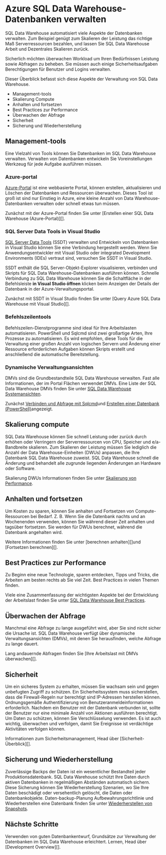 <properties
   pageTitle="Datenbanken in Azure SQL Data Warehouse verwalten | Microsoft Azure"
   description="Übersicht über SQL Data Warehouse-Datenbanken verwalten. Enthält Verwaltungstools, DWUs und Scale-Out-Performance troubleshooting Abfrageperformance gute Sicherheitsrichtlinien einrichten und Wiederherstellen einer Datenbank von Datenkorruption oder einen regionalen Ausfall."
   services="sql-data-warehouse"
   documentationCenter="NA"
   authors="barbkess"
   manager="barbkess"
   editor=""/>

<tags
   ms.service="sql-data-warehouse"
   ms.devlang="NA"
   ms.topic="article"
   ms.tgt_pltfrm="NA"
   ms.workload="data-services"
   ms.date="08/16/2016"
   ms.author="barbkess;sonyama;"/>

# <a name="manage-databases-in-azure-sql-data-warehouse"></a>Azure SQL Data Warehouse-Datenbanken verwalten

SQL Data Warehouse automatisiert viele Aspekte der Datenbanken verwalten. Zum Beispiel genügt zum Skalieren der Leistung das richtige Maß Serverressourcen bezahlen, und lassen Sie SQL Data Warehouse Arbeit und Dezentrales Skalieren zurück. 

Sicherlich möchten überwachen Workload um Ihren Bedürfnissen Leistung sowie Abfragen zu beheben. Sie müssen auch einige Sicherheitsaufgaben Berechtigungen für Benutzer und Logins verwalten.

Dieser Überblick befasst sich diese Aspekte der Verwaltung von SQL Data Warehouse.

- Management-tools
- Skalierung Compute
- Anhalten und fortsetzen
- Best Practices zur Performance
- Überwachen der Abfrage
- Sicherheit
- Sicherung und Wiederherstellung

## <a name="management-tools"></a>Management-tools

Eine Vielzahl von Tools können Sie Datenbanken im SQL Data Warehouse verwalten. Verwalten von Datenbanken entwickeln Sie Voreinstellungen Werkzeug für jede Aufgabe ausführen müssen.

### <a name="azure-portal"></a>Azure-portal
[Azure-Portal][] ist eine webbasierte Portal, können erstellen, aktualisieren und Löschen der Datenbanken und Ressourcen überwachen. Dieses Tool ist groß ist sind nur Einstieg in Azure, eine kleine Anzahl von Data Warehouse-Datenbanken verwalten oder schnell etwas tun müssen.

Zunächst mit der Azure-Portal finden Sie unter [Erstellen einer SQL Data Warehouse (Azure-Portal)][].

### <a name="sql-server-data-tools-in-visual-studio"></a>SQL Server Data Tools in Visual Studio
[SQL Server Data Tools][] (SSDT) verwalten und Entwickeln von Datenbanken in Visual Studio können Sie eine Verbindung hergestellt werden. Wenn Sie Anwendungsentwickler mit Visual Studio oder integrated Development Environments (IDEs) vertraut sind, versuchen Sie SSDT in Visual Studio.

SSDT enthält die SQL Server-Objekt-Explorer visualisieren, verbinden und Skripts für SQL Data Warehouse-Datenbanken ausführen können. Schnelle Verbindung zu SQL Data Warehouse können Sie die Schaltfläche in der Befehlsleiste **in Visual Studio öffnen** klicken beim Anzeigen der Details der Datenbank in der Azure-Verwaltungsportal.  

Zunächst mit SSDT in Visual Studio finden Sie unter [Query Azure SQL Data Warehouse mit Visual Studio][].

### <a name="command-line-tools"></a>Befehlszeilentools
Befehlszeilen-Dienstprogramme sind ideal für Ihre Arbeitslasten automatisieren.  PowerShell und Sqlcmd sind zwei großartige Arten, Ihre Prozesse zu automatisieren.  Es wird empfohlen, diese Tools für die Verwaltung einer großen Anzahl von logischen Servern und Änderung einer Ressource erforderlichen Aufgaben können Skripts erstellt und anschließend die automatische Bereitstellung.

### <a name="dynamic-management-views"></a>Dynamische Verwaltungsansichten 

DMVs sind die Grundbestandteile SQL Data Warehouse verwalten. Fast alle Informationen, der im Portal Flächen verwendet DMVs. Eine Liste der SQL Data Warehouse DMVs finden Sie unter [SQL Data Warehouse Systemansichten][].

Zunächst [Verbinden und Abfrage mit Sqlcmd][]und [Erstellen einer Datenbank (PowerShell)][]angezeigt.

## <a name="scale-compute"></a>Skalierung compute

SQL Data Warehouse können Sie schnell Leistung oder zurück durch erhöhen oder Verringern der Serverressourcen von CPU, Speicher und e/a-Bandbreite skalieren. Zum Skalieren der Leistung müssen Sie lediglich die Anzahl der Data Warehouse-Einheiten (DWUs) anpassen, die Ihre Datenbank SQL Data Warehouse zuweist. SQL Data Warehouse schnell die Änderung und behandelt alle zugrunde liegenden Änderungen an Hardware oder Software.

Skalierung DWUs Informationen finden Sie unter [Skalierung von Performance][].

##  <a name="pause-and-resume"></a>Anhalten und fortsetzen

Um Kosten zu sparen, können Sie anhalten und Fortsetzen von Compute-Ressourcen bei Bedarf. Z. B. Wenn Sie die Datenbank nachts und an Wochenenden verwenden, können Sie während dieser Zeit anhalten und tagsüber fortsetzen. Sie werden für DWUs berechnet, während die Datenbank angehalten wird.

Weitere Informationen finden Sie unter [berechnen anhalten][]und [Fortsetzen berechnen][].

## <a name="performance-best-practices"></a>Best Practices zur Performance

Zu Beginn eine neue Technologie, sparen entdecken, Tipps und Tricks, die Arbeiten am besten rechts ab Sie viel Zeit.  Best Practices in vielen Themen finden.

Viele eine Zusammenfassung der wichtigsten Aspekte bei der Entwicklung der Arbeitslast finden Sie unter [SQL Data Warehouse Best Practices][].

## <a name="query-monitoring"></a>Überwachen der Abfrage

Manchmal eine Abfrage zu lange ausgeführt wird, aber Sie sind nicht sicher die Ursache ist. SQL Data Warehouse verfügt über dynamische Verwaltungsansichten (DMVs), mit denen Sie herausfinden, welche Abfrage zu lange dauert. 

Lang andauernde Abfragen finden Sie [Ihre Arbeitslast mit DMVs überwachen][].

## <a name="security"></a>Sicherheit

Um ein sicheres System zu erhalten, müssen Sie wachsam sein und gegen unbefugten Zugriff zu schützen. Ein Sicherheitssystem muss sicherstellen, dass die Firewall-Regeln nur berechtigt sind IP-Adressen herstellen können. Ordnungsgemäße Authentifizierung von Benutzeranmeldeinformationen erforderlich. Nachdem ein Benutzer mit der Datenbank verbunden ist, sollte der Benutzer nur eine minimale Anzahl von Aktionen ausführen berechtigt. Um Daten zu schützen, können Sie Verschlüsselung verwenden. Es ist auch wichtig, überwachen und verfolgen, damit Sie Ereignisse ist verdächtige Aktivitäten verfolgen können.

Informationen zum Sicherheitsmanagement, Head über [Sicherheit-Überblick][].

## <a name="backup-and-restore"></a>Sicherung und Wiederherstellung

Zuverlässige Backps der Daten ist ein wesentlicher Bestandteil jeder Produktionsdatenbank. SQL Data Warehouse schützt Ihre Daten durch aktiven Datenbanken in regelmäßigen Abständen automatisch sichern. Diese Sicherung können Sie Wiederherstellung Szenarien, wo Sie Ihre Daten beschädigt oder versehentlich gelöscht, die Daten oder Datenbankobjekte.  Daten-backup-Planung Aufbewahrungsrichtlinie und Wiederherstellen eine Datenbank finden Sie unter [Wiederherstellen von Snapshots][].

## <a name="next-steps"></a>Nächste Schritte
Verwenden von guten Datenbankentwurf, Grundsätze zur Verwaltung der Datenbanken im SQL Data Warehouse erleichtert. Lernen, Head über [Development Overview][].

<!--Image references-->

<!--Article references-->
[Erstellen Sie ein SQL Datawarehouse (Azure Portal)]: sql-data-warehouse-get-started-provision.md
[Erstellen einer Datenbank (PowerShell)]: sql-data-warehouse-get-started-provision-powershell
[connection]: sql-data-warehouse-develop-connections.md
[Abfrage SQL Azure Datawarehouse mit Visual Studio]: sql-data-warehouse-query-visual-studio.md
[Verbinden und Abfrage mit sqlcmd]: sql-data-warehouse-get-started-connect-sqlcmd.md
[Übersicht über die Anwendungsentwicklung]: sql-data-warehouse-overview-develop.md
[Überwachen Sie Ihre Arbeitslast mit DMVs]: sql-data-warehouse-manage-monitor.md
[Pause compute]: sql-data-warehouse-manage-compute-overview.md#pause-compute-bk
[Wiederherstellen von Snapshots]: sql-data-warehouse-restore-database-overview.md
[Resume compute]: sql-data-warehouse-manage-compute-overview.md#resume-compute-performance-bk
[Skalierung von performance]: sql-data-warehouse-manage-compute-overview.md#scale-performance-bk
[Übersicht über die Sicherheit]: sql-data-warehouse-overview-manage-security.md
[SQL Data Warehouse Best Practices]: sql-data-warehouse-best-practices.md
[SQL Data Warehouse Systemansichten]: sql-data-warehouse-reference-tsql-system-views.md

<!--MSDN references-->
[SQL Server Data Tools]: https://msdn.microsoft.com/library/mt204009.aspx

<!--Other web references-->
[Azure-portal]: http://portal.azure.com/
